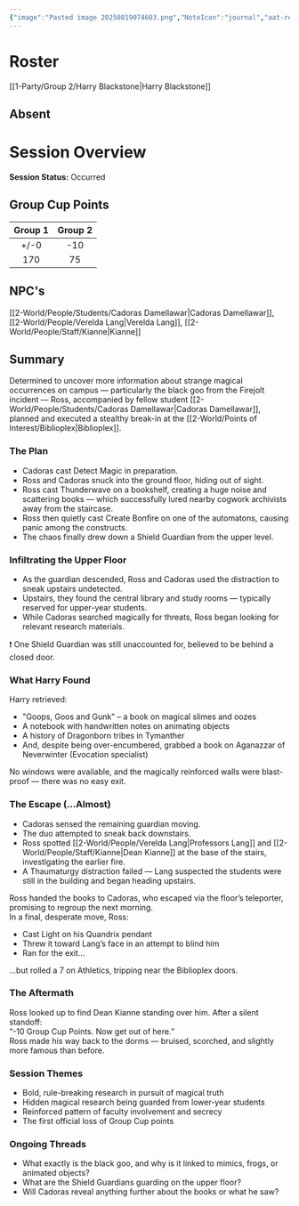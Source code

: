 ```yaml
---
{"image":"Pasted image 20250819074603.png","NoteIcon":"journal","aat-render-enabled":true,"fc-category":["Async"],"fc-display-name":"Harry's Library Heist","sessionstatus":"Occurred","type":"Session Journal","sessionDate":"2025-07-31","players":1,"OneLiner":"Harry's Library Heist","timelines":["journal"],"tags":["journal","#Category/Journal"],"obsidianUIMode":"preview","sessionRoster":["[[1-Party/Group 2/Harry Blackstone.md|Harry Blackstone]]"],"sessionAbsent":null,"sessionNPC":["[[Cadoras Damellawar|Cadoras Damellawar]]","[[2-World/People/Verelda Lang.md|Verelda Lang]]","[[Kianne|Kianne]]"],"dg-publish":true,"dg-path":"Session Journals/2025-07-31 - Ross Async.md","permalink":"/session-journals/2025-07-31-ross-async/","dgPassFrontmatter":true,"updated":"2025-10-03T14:39:20.000+01:00"}
---
```



# Roster 



[[1-Party/Group 2/Harry Blackstone\|Harry Blackstone]]

## Absent




# Session Overview


**Session Status:** Occurred

## Group Cup Points

| Group 1 | Group 2 |
| :-----: | :-----: |
|  +/-0   |   -10   |
|   170   |   75    |

## NPC's


[[2-World/People/Students/Cadoras Damellawar\|Cadoras Damellawar]], [[2-World/People/Verelda Lang\|Verelda Lang]], [[2-World/People/Staff/Kianne\|Kianne]]

## Summary
Determined to uncover more information about strange magical occurrences on campus — particularly the black goo from the Firejolt incident — Ross, accompanied by fellow student [[2-World/People/Students/Cadoras Damellawar\|Cadoras Damellawar]], planned and executed a stealthy break-in at the [[2-World/Points of Interest/Biblioplex\|Biblioplex]].

### The Plan

* Cadoras cast Detect Magic in preparation.  
* Ross and Cadoras snuck into the ground floor, hiding out of sight.  
* Ross cast Thunderwave on a bookshelf, creating a huge noise and scattering books — which successfully lured nearby cogwork archivists away from the staircase.  
* Ross then quietly cast Create Bonfire on one of the automatons, causing panic among the constructs.  
* The chaos finally drew down a Shield Guardian from the upper level.

### Infiltrating the Upper Floor

* As the guardian descended, Ross and Cadoras used the distraction to sneak upstairs undetected.  
* Upstairs, they found the central library and study rooms — typically reserved for upper-year students.  
* While Cadoras searched magically for threats, Ross began looking for relevant research materials.

❗ One Shield Guardian was still unaccounted for, believed to be behind a closed door.

### What Harry Found

Harry retrieved:

* "Goops, Goos and Gunk" – a book on magical slimes and oozes  
* A notebook with handwritten notes on animating objects  
* A history of Dragonborn tribes in Tymanther  
* And, despite being over-encumbered, grabbed a book on Aganazzar of Neverwinter (Evocation specialist)

No windows were available, and the magically reinforced walls were blast-proof — there was no easy exit.

### The Escape (…Almost)

* Cadoras sensed the remaining guardian moving.  
* The duo attempted to sneak back downstairs.  
* Ross spotted [[2-World/People/Verelda Lang\|Professors Lang]] and [[2-World/People/Staff/Kianne\|Dean Kianne]] at the base of the stairs, investigating the earlier fire.  
* A Thaumaturgy distraction failed — Lang suspected the students were still in the building and began heading upstairs.

Ross handed the books to Cadoras, who escaped via the floor’s teleporter, promising to regroup the next morning.  
In a final, desperate move, Ross:

* Cast Light on his Quandrix pendant  
* Threw it toward Lang’s face in an attempt to blind him  
* Ran for the exit...

…but rolled a 7 on Athletics, tripping near the Biblioplex doors.

### The Aftermath

Ross looked up to find Dean Kianne standing over him. After a silent standoff:  
“-10 Group Cup Points. Now get out of here.”  
Ross made his way back to the dorms — bruised, scorched, and slightly more famous than before.

### Session Themes

* Bold, rule-breaking research in pursuit of magical truth  
* Hidden magical research being guarded from lower-year students  
* Reinforced pattern of faculty involvement and secrecy  
* The first official loss of Group Cup points

### Ongoing Threads

* What exactly is the black goo, and why is it linked to mimics, frogs, or animated objects?  
* What are the Shield Guardians guarding on the upper floor?  
* Will Cadoras reveal anything further about the books or what he saw?